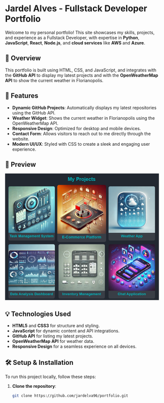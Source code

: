 # Jardel Alves - Fullstack Developer Portfolio

Welcome to my personal portfolio! This site showcases my skills, projects, and experience as a Fullstack Developer, with expertise in **Python**, **JavaScript**, **React**, **Node.js**, and **cloud services** like **AWS** and **Azure**.

## 🌟 Overview

This portfolio is built using HTML, CSS, and JavaScript, and integrates with the **GitHub API** to display my latest projects and with the **OpenWeatherMap API** to show the current weather in Florianopolis.

## 🚀 Features

- **Dynamic GitHub Projects**: Automatically displays my latest repositories using the GitHub API.
- **Weather Widget**: Shows the current weather in Florianopolis using the OpenWeatherMap API.
- **Responsive Design**: Optimized for desktop and mobile devices.
- **Contact Form**: Allows visitors to reach out to me directly through the website.
- **Modern UI/UX**: Styled with CSS to create a sleek and engaging user experience.

## 📸 Preview

![Portfolio Screenshot](./path-to-screenshot.png)

## 💡 Technologies Used

- **HTML5** and **CSS3** for structure and styling.
- **JavaScript** for dynamic content and API integrations.
- **GitHub API** for listing my latest projects.
- **OpenWeatherMap API** for weather data.
- **Responsive Design** for a seamless experience on all devices.

## 🛠 Setup & Installation

To run this project locally, follow these steps:

1. **Clone the repository**:
   ```bash
   git clone https://github.com/jardelva96/portfolio.git
